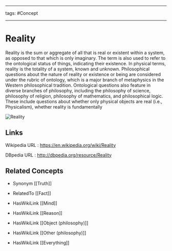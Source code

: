 




---

tags: #Concept

---
# Reality


Reality is the sum or aggregate of all that is real or existent within a system, as opposed to that which is only imaginary. The term is also used to refer to the ontological status of things, indicating their existence. In physical terms, reality is the totality of a system, known and unknown. Philosophical questions about the nature of reality or existence or being are considered under the rubric of ontology, which is a major branch of metaphysics in the Western philosophical tradition. Ontological questions also feature in diverse branches of philosophy, including the philosophy of science, philosophy of religion, philosophy of mathematics, and philosophical logic. These include questions about whether only physical objects are real (i.e., Physicalism), whether reality is fundamentally 

![Reality](http://commons.wikimedia.org/wiki/Special:FilePath/Braininvat.jpg?width=300)


## Links


Wikipedia URL : https://en.wikipedia.org/wiki/Reality

DBpedia URL : http://dbpedia.org/resource/Reality


## Related Concepts


- Synonym [[Truth]]

- RelatedTo [[Fact]]

- HasWikiLink [[Mind]]

- HasWikiLink [[Reason]]

- HasWikiLink [[Object (philosophy)]]

- HasWikiLink [[Other (philosophy)]]

- HasWikiLink [[Everything]]